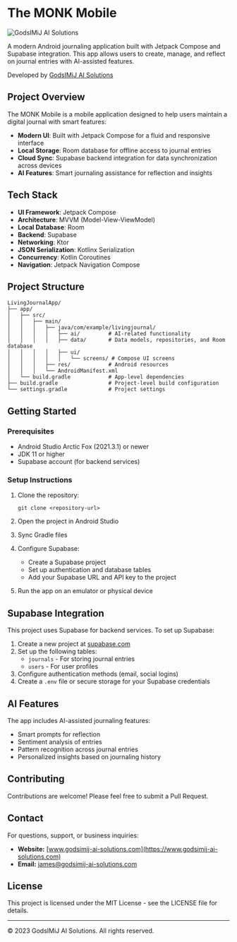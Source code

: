 # The MONK Mobile

![GodsIMiJ AI Solutions](https://www.godsimij-ai-solutions.com/logo.png)

A modern Android journaling application built with Jetpack Compose and Supabase integration. This app allows users to create, manage, and reflect on journal entries with AI-assisted features.

Developed by [GodsIMiJ AI Solutions](https://www.godsimij-ai-solutions.com)

## Project Overview

The MONK Mobile is a mobile application designed to help users maintain a digital journal with smart features:

- **Modern UI**: Built with Jetpack Compose for a fluid and responsive interface
- **Local Storage**: Room database for offline access to journal entries
- **Cloud Sync**: Supabase backend integration for data synchronization across devices
- **AI Features**: Smart journaling assistance for reflection and insights

## Tech Stack

- **UI Framework**: Jetpack Compose
- **Architecture**: MVVM (Model-View-ViewModel)
- **Local Database**: Room
- **Backend**: Supabase
- **Networking**: Ktor
- **JSON Serialization**: Kotlinx Serialization
- **Concurrency**: Kotlin Coroutines
- **Navigation**: Jetpack Navigation Compose

## Project Structure

```
LivingJournalApp/
├── app/
│   ├── src/
│   │   ├── main/
│   │   │   ├── java/com/example/livingjournal/
│   │   │   │   ├── ai/         # AI-related functionality
│   │   │   │   ├── data/       # Data models, repositories, and Room database
│   │   │   │   ├── ui/
│   │   │   │   │   └── screens/ # Compose UI screens
│   │   │   ├── res/            # Android resources
│   │   │   └── AndroidManifest.xml
│   └── build.gradle            # App-level dependencies
├── build.gradle                # Project-level build configuration
└── settings.gradle             # Project settings
```

## Getting Started

### Prerequisites

- Android Studio Arctic Fox (2021.3.1) or newer
- JDK 11 or higher
- Supabase account (for backend services)

### Setup Instructions

1. Clone the repository:
   ```
   git clone <repository-url>
   ```

2. Open the project in Android Studio

3. Sync Gradle files

4. Configure Supabase:
   - Create a Supabase project
   - Set up authentication and database tables
   - Add your Supabase URL and API key to the project

5. Run the app on an emulator or physical device

## Supabase Integration

This project uses Supabase for backend services. To set up Supabase:

1. Create a new project at [supabase.com](https://supabase.com)
2. Set up the following tables:
   - `journals` - For storing journal entries
   - `users` - For user profiles
3. Configure authentication methods (email, social logins)
4. Create a `.env` file or secure storage for your Supabase credentials

## AI Features

The app includes AI-assisted journaling features:

- Smart prompts for reflection
- Sentiment analysis of entries
- Pattern recognition across journal entries
- Personalized insights based on journaling history

## Contributing

Contributions are welcome! Please feel free to submit a Pull Request.

## Contact

For questions, support, or business inquiries:

- **Website:** [www.godsimij-ai-solutions.com](https://www.godsimij-ai-solutions.com)
- **Email:** [james@godsimij-ai-solutions.com](mailto:james@godsimij-ai-solutions.com)

## License

This project is licensed under the MIT License - see the LICENSE file for details.

---

© 2023 GodsIMiJ AI Solutions. All rights reserved.
